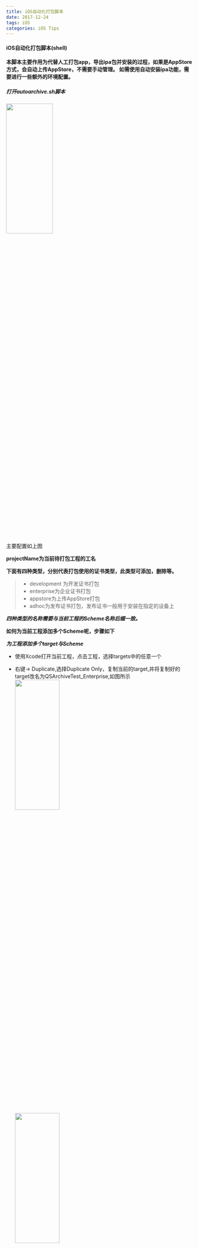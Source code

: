 ```yaml
---
title: iOS自动化打包脚本
date: 2017-12-24
tags: iOS
categories: iOS Tips
---
```


#### iOS自动化打包脚本(shell)


**本脚本主要作用为代替人工打包app，导出ipa包并安装的过程，如果是AppStore方式，会自动上传AppStore，不需要手动管理。 如需使用自动安装ipa功能，需要进行一些额外的环境配置。**

##### 打开autoarchive.sh脚本

<img src="http://img.blog.csdn.net/20170401102400273?watermark/2/text/aHR0cDovL2Jsb2cuY3Nkbi5uZXQvdTAxMDQ1ODgwOA==/font/5a6L5L2T/fontsize/400/fill/I0JBQkFCMA==/dissolve/70/gravity/SouthEast" width="50%" height="30%" />


主要配置如上图

**projectName为当前待打包工程的工名**



**下面有四种类型，分别代表打包使用的证书类型，此类型可添加，删除等。**

> + development 为开发证书打包
> + enterprise为企业证书打包
> + appstore为上传AppStore打包
> + adhoc为发布证书打包，发布证书一般用于安装在指定的设备上

 <!-- more -->

_**四种类型的名称需要与当前工程的Scheme名称后缀一致。**_

**如何为当前工程添加多个Scheme呢，步骤如下**

***为工程添加多个target与Scheme***

+ 使用Xcode打开当前工程，点击工程，选择targets中的任意一个


+ 右键-> Duplicate,选择Duplicate Only，复制当前的target,并将复制好的target改名为QSArchiveTest_Enterprise,如图所示
  <img src="http://img.blog.csdn.net/20170401102441596?watermark/2/text/aHR0cDovL2Jsb2cuY3Nkbi5uZXQvdTAxMDQ1ODgwOA==/font/5a6L5L2T/fontsize/400/fill/I0JBQkFCMA==/dissolve/70/gravity/SouthEast" width="50%" height="30%" />
  <img src="http://img.blog.csdn.net/20170401102503243?watermark/2/text/aHR0cDovL2Jsb2cuY3Nkbi5uZXQvdTAxMDQ1ODgwOA==/font/5a6L5L2T/fontsize/400/fill/I0JBQkFCMA==/dissolve/70/gravity/SouthEast" width="50%" height="30%" />

+ 修改QSArchiveTestcopy-Info.plist名称为QSArchiveTest _Enterprise-Info.plist，点击工程，选择target QSArchiveTest_Enterprise,点击Build Settings ,搜索plist，将如图所示的QSArchiveTest copy-Info.plist名称修改为QSArchiveTest_Enterprise-Info.plist ，然后点击info,如果成功，则如图，若不成功，可能是复制文档中名称错误，请从工程文件中复制文件名。
    <center>
    <img src="http://img.blog.csdn.net/20170401102612675?watermark/2/text/aHR0cDovL2Jsb2cuY3Nkbi5uZXQvdTAxMDQ1ODgwOA==/font/5a6L5L2T/fontsize/400/fill/I0JBQkFCMA==/dissolve/70/gravity/SouthEast" width="50%" height="30%" />
        <img src="http://img.blog.csdn.net/20170401102633722?watermark/2/text/aHR0cDovL2Jsb2cuY3Nkbi5uZXQvdTAxMDQ1ODgwOA==/font/5a6L5L2T/fontsize/400/fill/I0JBQkFCMA==/dissolve/70/gravity/SouthEast" width="50%" height="30%" />
    </center>

+ 为当前target添加Scheme。点击当前Scheme,选择Manage Schemes, 删除QSArchiveTest copy，然后选择新建，选择当前已新建好的target，点击ok
    <center>
    <img src="http://img.blog.csdn.net/20170401102805794?watermark/2/text/aHR0cDovL2Jsb2cuY3Nkbi5uZXQvdTAxMDQ1ODgwOA==/font/5a6L5L2T/fontsize/400/fill/I0JBQkFCMA==/dissolve/70/gravity/SouthEast" width="50%" height="30%" />
    </center>
    **以上步骤成功新建了一个名为QSArchiveTest_Enterprise的Scheme，此时，当前工程可以运行在QSArchiveTest_Enterprise Scheme上，接下来，我们可以按照以上步骤新建QSArchiveTest_Develoment ，QSArchiveTest_AppStore, QSArchiveTest_AdHoc等Schemes**
    <center>
    <img src="http://img.blog.csdn.net/20170401103014501?watermark/2/text/aHR0cDovL2Jsb2cuY3Nkbi5uZXQvdTAxMDQ1ODgwOA==/font/5a6L5L2T/fontsize/400/fill/I0JBQkFCMA==/dissolve/70/gravity/SouthEast" width="30%" height="30%" />
    </center>


**结果如图所示**
    <center>
    <img src="http://img.blog.csdn.net/20170401103110815?watermark/2/text/aHR0cDovL2Jsb2cuY3Nkbi5uZXQvdTAxMDQ1ODgwOA==/font/5a6L5L2T/fontsize/400/fill/I0JBQkFCMA==/dissolve/70/gravity/SouthEast" width="50%" height="50%" />
    </center>


#### 为各个target配置不同的证书及mobileprovision，不同的配置将生成不同的product，也就是不同的app。下面以企业证书为例####

+ 点击工程，选择target->QSArchiveTest_Enterprise,点击general,将bundle identifier修改为com.xxxx.xxxx

+ 点击build settings,向下滑动到签名栏，先选择provisioning profile，然后选择证书，如图所示，配置完成后点击general，如果出现如下图所示，则配置成功。如果有警告或者错误提示，则检查上面的步骤是否正确。**
    <img src="http://img.blog.csdn.net/20170401103230443?watermark/2/text/aHR0cDovL2Jsb2cuY3Nkbi5uZXQvdTAxMDQ1ODgwOA==/font/5a6L5L2T/fontsize/400/fill/I0JBQkFCMA==/dissolve/70/gravity/SouthEast" width="50%" height="50%" />

    <img src="http://img.blog.csdn.net/20170401103304912?watermark/2/text/aHR0cDovL2Jsb2cuY3Nkbi5uZXQvdTAxMDQ1ODgwOA==/font/5a6L5L2T/fontsize/400/fill/I0JBQkFCMA==/dissolve/70/gravity/SouthEast" width="50%" height="50%" />


**重复以上步骤，配置target， QSArchiveTest_Development，QSArchiveTest_AppStore，QSArchiveTest_AdHoc，分别选择对应的证书及mobileprovision。**

### 添加导出设置plist文件###

+ 在当前项目的根目录下新建文件夹，名称为autobuild，进入autobuild，使用Xcode新建plist文件，名称为EnterpriseExportOptions.plist,将文件保存到autobuild文件夹中
    <img src="http://img.blog.csdn.net/20170401103433835?watermark/2/text/aHR0cDovL2Jsb2cuY3Nkbi5uZXQvdTAxMDQ1ODgwOA==/font/5a6L5L2T/fontsize/400/fill/I0JBQkFCMA==/dissolve/70/gravity/SouthEast" width="50%" height="50%" />

+ 为EnterpriseExportOptions.plist添加键值对，使用Xcode打开刚才新建的plist文件，为其添加如下键值对
    ![这里写图片描述](http://img.blog.csdn.net/20170401103553134?watermark/2/text/aHR0cDovL2Jsb2cuY3Nkbi5uZXQvdTAxMDQ1ODgwOA==/font/5a6L5L2T/fontsize/400/fill/I0JBQkFCMA==/dissolve/70/gravity/SouthEast)

**method为必选项，有四种选项，分别为**[app-store](), [ad-hoc](), [enterprise](), [development]()。

*各个plist的键值对如下*

**AppStoreExportOptions.plist：**

>  method＝**app-store**，uploadBitcode＝YES，uploadSymbols＝YES

**EnterpriseExportOptions.plist：**

> method＝**enterprise**，compileBitcode＝NO

**DevelopmentExportOptions.plist：**

> method＝**development**，compileBitcode＝NO

**DevelopmentExportOptions.plist：**

> method＝**ad-hoc**，compileBitcode＝NO

**获取不同的target对应的证书名称及mobileprovision的uuid，以下以企业证书为例**

+ 点击工程，选择target-> QSArchiveTest_Enterprise，点击build settings,滑动到Signing，点击Provisioning Profile(Deprecated)栏，选择other，拷贝uuid，替换autoarchive.sh脚本中的enterpriseProvisioningProfile变量值，如图所示
  ![这里写图片描述](http://img.blog.csdn.net/20170401103816605?watermark/2/text/aHR0cDovL2Jsb2cuY3Nkbi5uZXQvdTAxMDQ1ODgwOA==/font/5a6L5L2T/fontsize/400/fill/I0JBQkFCMA==/dissolve/70/gravity/SouthEast)

  ![这里写图片描述](http://img.blog.csdn.net/20170401103901182?watermark/2/text/aHR0cDovL2Jsb2cuY3Nkbi5uZXQvdTAxMDQ1ODgwOA==/font/5a6L5L2T/fontsize/400/fill/I0JBQkFCMA==/dissolve/70/gravity/SouthEast)


+ 点击Code Signing Identity,选择other，拷贝证书名，替换autoarchive.sh中的** enterpriseCodeSignIdentity变量值，如图所示
    ![这里写图片描述](http://img.blog.csdn.net/20170401103935466?watermark/2/text/aHR0cDovL2Jsb2cuY3Nkbi5uZXQvdTAxMDQ1ODgwOA==/font/5a6L5L2T/fontsize/400/fill/I0JBQkFCMA==/dissolve/70/gravity/SouthEast)

    ![这里写图片描述](http://img.blog.csdn.net/20170401104035046?watermark/2/text/aHR0cDovL2Jsb2cuY3Nkbi5uZXQvdTAxMDQ1ODgwOA==/font/5a6L5L2T/fontsize/400/fill/I0JBQkFCMA==/dissolve/70/gravity/SouthEast)

**重复以上步骤，分别获取证书名称及provisionfile的 uuid，替换autoarchive.sh中的CodeSignIdentity，ProvisioningProfile对应变量的值，结果如图所示。此处未有adhoc证书，因此置为空**
    <center>
    <img src="http://img.blog.csdn.net/20170401104112777?watermark/2/text/aHR0cDovL2Jsb2cuY3Nkbi5uZXQvdTAxMDQ1ODgwOA==/font/5a6L5L2T/fontsize/400/fill/I0JBQkFCMA==/dissolve/70/gravity/SouthEast" width="50%" height="50%" />
    </center>

**如需使用上传至AppStore功能，需在脚本中设置Apple ID如图，将自己的Apple ID以及密码替换即可**
    <center>
    <img src="http://img.blog.csdn.net/20170401104147808?watermark/2/text/aHR0cDovL2Jsb2cuY3Nkbi5uZXQvdTAxMDQ1ODgwOA==/font/5a6L5L2T/fontsize/400/fill/I0JBQkFCMA==/dissolve/70/gravity/SouthEast" width="50%" height="50%" />
    </center>

**至此，已完成了自动化脚本执行所需要的配置，可以开始使用脚本进行打包了。**

##### 使用autoarchive.sh进行打包，以企业证书包为例###

**打开命令行，cd到当前工程的根目录，使用如下命令执行脚本**

`./autoarchive.sh –t Enterprise`

**若有错误提示，使用如下命令解决**

`chmod +x autoarchive.sh`

**再次执行脚本，等待打包过程结束，如果当前连接了设备，请先将设备上的应用删除，脚本打包完成后将会自动将ipa包安装到设备中（如需成功安装ipa到设备，需要查看下文-脚本详解，按照其中的步骤安装相应的工具）。成功如下图所示，如失败，请查看错误提示，并参照错误提示检查前面的步骤。打包完成后会自动打开当前ipa包所在目录，如未打开，请拷贝exportPath路径，打开Finder，使用快捷键 Command + shilf + g，打开ipa包路径。**
    <img src="http://img.blog.csdn.net/20170401104227309?watermark/2/text/aHR0cDovL2Jsb2cuY3Nkbi5uZXQvdTAxMDQ1ODgwOA==/font/5a6L5L2T/fontsize/400/fill/I0JBQkFCMA==/dissolve/70/gravity/SouthEast" width="50%" height="50%" />
    <img src="http://img.blog.csdn.net/20170401104246184?watermark/2/text/aHR0cDovL2Jsb2cuY3Nkbi5uZXQvdTAxMDQ1ODgwOA==/font/5a6L5L2T/fontsize/400/fill/I0JBQkFCMA==/dissolve/70/gravity/SouthEast" width="50%" height="50%" />

#### 脚本详解

**本脚本包括以下几个方法**

+ clean方法，作用为clean工程，日志将会输出到log.txt中，使用xcodebuild命令执行，关于xcodebuild命令的详细情况请使用xcodebuild –help了解，如无法使用xcodebuild，请检查mac使用安装了Xcode，如已安装，请检查是否设置Xcode为当前命令行工具，检查方法如图
    ![这里写图片描述](http://img.blog.csdn.net/20170401104337145?watermark/2/text/aHR0cDovL2Jsb2cuY3Nkbi5uZXQvdTAxMDQ1ODgwOA==/font/5a6L5L2T/fontsize/400/fill/I0JBQkFCMA==/dissolve/70/gravity/SouthEast)

    ![这里写图片描述](http://img.blog.csdn.net/20170401104404137?watermark/2/text/aHR0cDovL2Jsb2cuY3Nkbi5uZXQvdTAxMDQ1ODgwOA==/font/5a6L5L2T/fontsize/400/fill/I0JBQkFCMA==/dissolve/70/gravity/SouthEast)

+ archive方法，archive方法主要为打包QSArchiveTest.xcarchive所用
    ![这里写图片描述](http://img.blog.csdn.net/20170401104440756?watermark/2/text/aHR0cDovL2Jsb2cuY3Nkbi5uZXQvdTAxMDQ1ODgwOA==/font/5a6L5L2T/fontsize/400/fill/I0JBQkFCMA==/dissolve/70/gravity/SouthEast)

+ export方法，此方法为导出ipa包，导出路径自定义

  ![这里写图片描述](http://img.blog.csdn.net/20170401104506741?watermark/2/text/aHR0cDovL2Jsb2cuY3Nkbi5uZXQvdTAxMDQ1ODgwOA==/font/5a6L5L2T/fontsize/400/fill/I0JBQkFCMA==/dissolve/70/gravity/SouthEast)

+ **install方法，该方法生效需要安装**ideviceinstaller，libimobiledevice两个工具。两个工具可以使用homebrew进行安装。这两个工具用于安装ipa或者管理iOS设备应用，查看当前连接设备的信息等。****
    ![这里写图片描述](http://img.blog.csdn.net/20170401104534710?watermark/2/text/aHR0cDovL2Jsb2cuY3Nkbi5uZXQvdTAxMDQ1ODgwOA==/font/5a6L5L2T/fontsize/400/fill/I0JBQkFCMA==/dissolve/70/gravity/SouthEast)

#####安装homebrew

​ **homebrew为macOS不可或缺的套件管理器，$brew install wget**

**安装方式如下**

**打开终端，拷贝以下脚本,回车，等待安装结束**

`/usr/bin/ruby -e "$(curl -fsSL https://raw.githubusercontent.com/Homebrew/install/master/install)"`

##### 安装ideviceinstaller以及libimobiledevice。

安装如下命令逐个执行，前两条用于卸载，如果已安装，但是改工具使用不正常，即可使用命令卸载

> brew uninstall ideviceinstaller
>
> brew uninstall libimobiledevice
>
> brew install --HEAD libimobiledevice
>
> brew link --overwrite libimobiledevice
>
> brew install ideviceinstaller
>
> brew link --overwrite ideviceinstaller

**安装完成后使用，查看当前是否有iOS设备连接**

`idevice_id –l`

**查看帮助信息**

`ideviceinstaler –h `

**将ipa包安装至iOS设备**

`ideviceinstaller -i ipaPath`

**ipaPath为需要安装的ipa的路径**

**如果出现以下错误**

`couldnot connect to lockdownd. exiting.`

可以使用指令解决

`sudochmod -R 777 /var/db/lockdown/`

**或者永久的解决办法为重新进行ideviceinstaller安装过程**

**ideviceinstaller工具的功能还有很多，此处不再详细解释，可自行探索**

+ upload方法，该方法用于上传ipa至AppStore，只有在AppStore模式下才会执行。Upload方法用到了Xcode自带的工具Application Loader altool，与手动上传方法一致。altool位于Application Loader中，三个参数ipaPath,appleId,applepassword,ipaPath为ipa包导出的路径，applied为开发者帐号，applepassword为开发者帐号的密码
    ![这里写图片描述](http://img.blog.csdn.net/20170401104608341?watermark/2/text/aHR0cDovL2Jsb2cuY3Nkbi5uZXQvdTAxMDQ1ODgwOA==/font/5a6L5L2T/fontsize/400/fill/I0JBQkFCMA==/dissolve/70/gravity/SouthEast)







方法二

本文最终实现的是使用脚本打 Ad-hoc 包，并发布测试，当然稍微修改一下脚本参数就可以打其他类型的 ipa 包了。另外该脚本还实现了将生成的 ipa 包上传至蒲公英进行测试分发。文中内容包括:

1. xcodebuild 简介
2. 使用xcodebuild和xcrun打包签名
3. 将打包过程脚本化

## xcodebuild 简介

`xcodebuild` 是苹果提供的打包项目或者工程的命令，了解该命令最好的方式就是使用 `man xcodebuild` 查看其 man page. 尽管是英文，一定要老老实实的读一遍就好了。

> DESCRIPTION
>
> xcodebuild builds one or more targets contained in an Xcode project, or builds a scheme contained in an Xcode workspace or Xcode project.

Usage

> To build an Xcode project, run xcodebuild from the directory containing your project (i.e. the directory containing the name.xcodeproj package). If you have multiple projects in the this directory you will need to use -project to indicate which project should be built.  By default, xcodebuild builds the first target listed in the project, with the default build configuration. The order of the targets is a property of the project and is the same for all users of the project.
>
> To build an Xcode workspace, you must pass both the -workspace and -scheme options to define the build.  The parameters of the scheme will control which targets are built and how they are built, although you may pass other options to xcodebuild to override some parameters of the scheme.
>
> There are also several options that display info about the installed version of Xcode or about projects or workspaces in the local directory, but which do not initiate an action.  These include -list, -showBuildSettings, -showsdks, -usage, and -version.

总结一下:

1. 需要在包含 name.xcodeproj 的目录下执行 `xcodebuild` 命令，且如果该目录下有多个 projects，那么需要使用 `-project` 指定需要 build 的项目。
2. 在不指定 build 的 target 的时候，默认情况下会 build project 下的第一个 target
3. 当 build workspace 时，需要同时指定 `-workspace` 和 `-scheme` 参数，scheme 参数控制了哪些 targets 会被 build 以及以怎样的方式 build。
4. 有一些诸如 `-list`, `-showBuildSettings`, `-showsdks` 的参数可以查看项目或者工程的信息，不会对 build action 造成任何影响，放心使用。

那么，`xcodebuild` 究竟如何使用呢？ 继续看文档:

> NAME
>
> xcodebuild -- build Xcode projects and workspaces
>
> SYNOPSIS
>
> 1. xcodebuild [-project name.xcodeproj] [[-target targetname] ... | -alltargets] [-configuration configurationname] [-sdk [sdkfullpath | sdkname]] [action ...] [buildsetting=value ...] [-userdefault=value ...]
> 2. xcodebuild [-project name.xcodeproj] -scheme schemename [[-destination destinationspecifier] ...] [-destination-timeout value] [-configuration configurationname] [-sdk [sdkfullpath | sdkname]] [action ...] [buildsetting=value ...] [-userdefault=value ...]
> 3. xcodebuild -workspace name.xcworkspace -scheme schemename [[-destination destinationspecifier] ...] [-destination-timeout value] [-configuration configurationname] [-sdk [sdkfullpath | sdkname]] [action ...] [buildsetting=value ...] [-userdefault=value ...]
> 4. xcodebuild -version [-sdk [sdkfullpath | sdkname]] [infoitem]
> 5. xcodebuild -showsdks
> 6. xcodebuild -showBuildSettings [-project name.xcodeproj | [-workspace name.xcworkspace -scheme schemename]]
> 7. xcodebuild -list [-project name.xcodeproj | -workspace name.xcworkspace]
> 8. xcodebuild -exportArchive -archivePath xcarchivepath -exportPath destinationpath -exportOptionsPlist path
> 9. xcodebuild -exportLocalizations -project name.xcodeproj -localizationPath path [[-exportLanguage language] ...]
> 10. xcodebuild -importLocalizations -project name.xcodeproj -localizationPath path

挑几个我常用的形式介绍一下，较长的使用方式以序列号代替:

- `xcodebuild -showsdks`: 列出 Xcode 所有可用的 SDKs
- `xcodebuild -showBuildSettings`: 上述序号6的使用方式，查看当前工程 build setting 的配置参数，Xcode 详细的 build setting 参数参考官方文档 [Xcode Build Setting Reference](https://link.jianshu.com?t=https://developer.apple.com/documentation/DeveloperTools/Reference/XcodeBuildSettingRef/)， 已有的配置参数可以在终端中以 `buildsetting=value` 的形式进行覆盖重新设置.
- `xcodebuild -list`: 上述序号7的使用方式，查看 project 中的 targets 和 configurations，或者 workspace 中 schemes, 输出如下:

```objective-c
Information about project "NavTabBar":
    Targets:
        NavTabBar
        NavTabBarTests
        NavTabBarUITests

    Build Configurations:
        Debug
        Release
        Ad-hoc

    If no build configuration is specified and -scheme is not passed then "Release" is used.

    Schemes:
        NavTabBar

```

- `xcodebuild [-project name.xcodeproj] [[-target targetname] ... | -alltargets] build`: 上述序号1的使用方式，会 build 指定 project，其中 `-target` 和 `-configuration` 参数可以使用 `xcodebuild -list` 获得，`-sdk` 参数可由 `xcodebuild -showsdks` 获得，`[buildsetting=value ...]` 用来覆盖工程中已有的配置。可覆盖的参数参考官方文档 [Xcode Build Setting Reference](https://link.jianshu.com?t=https://developer.apple.com/documentation/DeveloperTools/Reference/XcodeBuildSettingRef/), `action...` 的可用选项如下, 打包的话当然用 build，这也是默认选项。
  - build
    Build the target in the build root (SYMROOT).  This is the default action, and is used if no action is given.
  - analyze
    Build and analyze a target or scheme from the build root (SYMROOT).  This requires specifying a scheme.
  - archive
    Archive a scheme from the build root (SYMROOT).  This requires specifying a scheme.
  - test
    Test a scheme from the build root (SYMROOT).  This requires specifying a scheme and optionally a destination.
  - installsrc
    Copy the source of the project to the source root (SRCROOT).
  - install
    Build the target and install it into the target's installation directory in the distribution root (DSTROOT).
  - clean
    Remove build products and intermediate files from the build root (SYMROOT).


- `xcodebuild -workspace name.xcworkspace -scheme schemename build`: 上述序号3的使用方式，build 指定 workspace，当我们使用 CocoaPods 来管理第三方库时，会生成 xcworkspace 文件，这样就会用到这种打包方式.

## 使用xcodebuild和xcrun打包签名

开始之前，可以新建一个测试工程 TestImg 来练习打包，在使用终端命令打包之前，请确认该工程也可以直接使用 Xcode 真机调试成功。

然后，打开终端，进入包含 TestImg.xcodeproj 的目录下，运行以下命令:

`xcodebuild -project TestImg.xcodeproj -target TestImg -configuration Release`

如果 build 成功，会看到 `** BUILD SUCCEEDED **` 字样，且在终端会打印出这次 build 的签名信息，如下:

> Signing Identity:     "iPhone Developer: xxx(59xxxxxx)"
> Provisioning Profile: "iOS Team Provisioning Profile: *"

且在该目录下会多出一个 `build` 目录，该目录下有 `Release-iphoneos` 和 `TestImg.build` 文件，根据我们 build `-configuration` 配置的参数不同，`Release-iphoneos` 的文件名会不同。

在 `Release-iphoneos` 文件夹下，有我们需要的`TestImg.app`文件，但是要安装到真机上，我们需要将该文件导出为ipa文件，这里使用 xcrun 命令。

`xcrun -sdk iphoneos -v PackageApplication ./build/Release-iphoneos/TestImg.app -o ~/Desktop/TestImg.ipa`

这里又冒出一个 `PackageApplication`, 我刚开始也不知道这是个什么玩意儿，万能的google告诉我，这是 Xcode 包里自带的工具，使用 `xcrun -sdk iphoneos -v PackageApplication -help` 查看帮助信息.

> Usage:
> PackageApplication [-s signature] application [-o output_directory] [-verbose] [-plugin plugin] || -man || -help
>
> Options:
>
> `[-s signature]`: certificate name to resign application before packaging
> `[-o output_directory]`: specify output filename
> `[-plugin plugin]`: specify an optional plugin
> `-help`: brief help message
> `-man`: full documentation
> `-v[erbose]`: provide details during operation

如果执行成功，则会在你的桌面生成 TestImg.ipa 文件，这样就可以发布测试了。如果你遇到以下警告信息:

> Warning: --resource-rules has been deprecated in Mac OS X >= 10.10!    ResourceRules.plist: cannot read resources

请参考 stackoverflow [这个回答](https://link.jianshu.com?t=http://stackoverflow.com/questions/32504355/error-itms-90339-this-bundle-is-invalid-the-info-plist-contains-an-invalid-ke/32762413#32762413)

## 将打包过程脚本化

工作中，特别是所做项目进入测试阶段，肯定会经常打 Ad-hoc 包给测试人员进行测试，但是我们肯定不想每次进行打包的时候都要进行一些工程的设置修改，以及一系列的 next 按钮点击操作，现在就让这些操作都交给脚本化吧。

1. 脚本化中使用如下的命令打包:

`xcodebuild -project name.xcodeproj -target targetname -configuration Release -sdk iphoneos build CODE_SIGN_IDENTITY="$(CODE_SIGN_IDENTITY)" PROVISIONING_PROFILE="$(PROVISIONING_PROFILE)"`

或者

`xcodebuild -workspace name.xcworkspace -scheme schemename -configuration Release -sdk iphoneos build CODE_SIGN_IDENTITY="$(CODE_SIGN_IDENTITY)" PROVISIONING_PROFILE="$(PROVISIONING_PROFILE)"`

1. 然后使用 xcrun 生成 ipa 文件:

`xcrun -sdk iphoneos -v PackageApplication ./build/Release-iphoneos/$(target|scheme).app"`

1. 清除 build 过程中产生的中间文件
2. 结合蒲公英分发平台，将 ipa 文件上传至蒲公英分发平台，同时在终端会打印上传结果以及上传应用后该应用的 URL。蒲公英分发平台能够方便地将 ipa 文件尽快分发到测试人员，该平台有开放 API，可避免人工上传。

该脚本的使用可使用 `python autobuild.py -h` 查看，与 `xcodebuild` 的使用相似:

> Usage: autobuild.py [options]
>
> Options:
> `-h, --help`: show this help message and exit
> `-w name.xcworkspace, --workspace=name.xcworkspace`: Build the workspace name.xcworkspace.
> `-p name.xcodeproj, --project=name.xcodeproj`: Build the project name.xcodeproj.
> `-s schemename, --scheme=schemename`: Build the scheme specified by schemename. Required if building a workspace.
> `-t targetname, --target=targetname`: Build the target specified by targetname. Required if building a project.
> `-o output_filename, --output=output_filename`: specify output filename

在脚本顶部，有几个全局变量，根据自己的项目情况修改。

```objective-c
CODE_SIGN_IDENTITY = "iPhone Distribution: companyname (9xxxxxxx9A)"
PROVISIONING_PROFILE = "xxxxx-xxxx-xxx-xxxx-xxxxxxxxx"
CONFIGURATION = "Release"
SDK = "iphoneos"

USER_KEY = "15d6xxxxxxxxxxxxxxxxxx"
API_KEY = "efxxxxxxxxxxxxxxxxxxxx"

```

其中，`CODE_SIGN_IDENTITY` 为开发者证书标识，可以在 Keychain Access -> Certificates -> 选中证书右键弹出菜单 -> Get Info -> Common Name 获取，类似 `iPhone Distribution: Company name Co. Ltd (xxxxxxxx9A)`, 包括括号内的内容。

`PROVISIONING_PROFILE`: 这个是 mobileprovision 文件的 identifier，获取方式：

Xcode -> Preferences -> 选中申请开发者证书的 Apple ID -> 选中开发者证书 -> View Details... -> 根据        Provisioning Profiles 的名字选中打包所需的 mobileprovision 文件 -> 右键菜单 -> Show in Finder -> 找到该文件后，除了该文件后缀名的字符串就是 `PROVISIONING_PROFILE` 字段的内容。

当然也可以使用脚本获取, 此处参考 [命令行获取mobileprovision文件的UUID](https://link.jianshu.com?t=http://my.oschina.net/ioslighter/blog/494342):

```objective-c
#!/bin/bash
if [ $# -ne 1 ]
then
  echo "Usage: getmobileuuid the-mobileprovision-file-path"
  exit 1
fi

mobileprovision_uuid=`/usr/libexec/PlistBuddy -c "Print UUID" /dev/stdin <<< $(/usr/bin/security cms -D -i $1)`
echo "UUID is:"
echo ${mobileprovision_uuid}

```

`USER_KEY`, `API_KEY`: 是蒲公英开放 API 的密钥。

先进入*autobuild*目录，使用脚本打包的命令如下:

`python autobuild.py -p ../AOP.xcodeproj -s AOP`

脚本执行完毕，若成功，则会在桌面生成*ipa*文件。

若是打包*xcworkspace*项目，则打包命令格式如下所示:

`python autobuild.py -w ../yourworkspace.xcworkspace -s yourscheme`

常见问题:

1. 找不到*request module*.

```objective-c
import requests
ImportError: No module named requests
```

找不到*request module*， 使用 `$ sudo pip install requests`或者`sudo easy_install -U requests`;
```objective-c
Requests is not a built in module (does not come with the default python installation), so you will have to install it:OSX/LinuxUse `$ sudo pip install requests` if you have `pip` installedAlternatively you can also use `sudo easy_install -U requests` if you have `easy_install`installed.
```


2. 如果使用了上传蒲公英，且安装需要密码，请打开脚本，搜一下脚本里的*password*，将其值设置为空。
3. 使用`xcodebuild -exportArchive`替换*PackageApplication*进行打包.
4. 解析传入参数使用*argparse*替换*OptionParser*.
5. 去掉对*PROVISIONING_PROFILE*和*CODE_SIGN_IDENTITY*的配置，请使用*Xcode8*的自动证书管理。
6. 新增*ExportOptions.plist*文件，用于设置导出*ipa*文件的参数，该文件中的可配置参数可使用`xcodebuild --help`查看。
7. 脚本传入参数去掉`--target`和`--output`，*ipa*文件默认会存放在*Desktop*创建诸如*{scheme}{2016-12-28_08-08-10}*格式的文件夹中。

假如你的项目目录如下所示：

```objective-c
|____AOP
| |____AppDelegate.h
| |____AppDelegate.m
| |____Base.lproj
| | |____LaunchScreen.xib
| | |____Main.storyboard
| |____Images.xcassets
| |____Info.plist
| |____main.m
| |____ViewController.h
| |____ViewController.m
|____AOP.xcodeproj
|____autobuild
| |____autobuild.py
| |____exportOptions.plist

```

*exportOptions.plist*文件中的可选配置参数如下:

```objective-c
compileBitcode : Bool

  For non-App Store exports, should Xcode re-compile the app from bitcode? Defaults to YES.

embedOnDemandResourcesAssetPacksInBundle : Bool

  For non-App Store exports, if the app uses On Demand Resources and this is YES, asset   
  packs are embedded in the app bundle so that the app can be tested without a server to   
  host asset packs. Defaults to YES unless onDemandResourcesAssetPacksBaseURL is specified.

iCloudContainerEnvironment

  For non-App Store exports, if the app is using CloudKit, this configures the   
  "com.apple.developer.icloud-container-environment" entitlement. Available options:   
  Development and Production. Defaults to Development.

manifest : Dictionary

  For non-App Store exports, users can download your app over the web by opening your   
  distribution manifest file in a web browser. To generate a distribution manifest, the   
  value of this key should be a dictionary with three sub-keys: appURL, displayImageURL,   
  fullSizeImageURL. The additional sub-key assetPackManifestURL is required when using on demand resources.

method : String

  Describes how Xcode should export the archive. Available options: app-store, ad-hoc,   
  package, enterprise, development, and developer-id. The list of options varies based on   
  the type of archive. Defaults to development.

onDemandResourcesAssetPacksBaseURL : String

  For non-App Store exports, if the app uses On Demand Resources and   
  embedOnDemandResourcesAssetPacksInBundle isn't YES, this should be a base URL specifying   
  where asset packs are going to be hosted. This configures the app to download asset   
  packs from the specified URL.

teamID : String

  The Developer Portal team to use for this export. Defaults to the team used to build the archive.

thinning : String

  For non-App Store exports, should Xcode thin the package for one or more device   
  variants? Available options: <none> (Xcode produces a non-thinned universal app),   
  <thin-for-all-variants> (Xcode produces a universal app and all available thinned   
  variants), or a model identifier for a specific device (e.g. "iPhone7,1"). Defaults to <none>.

uploadBitcode : Bool

  For App Store exports, should the package include bitcode? Defaults to YES.

uploadSymbols : Bool

  For App Store exports, should the package include symbols? Defaults to YES.
```
8. ExportOptions.plist文件可以通过先使用Xcode 9 手动打包你的项目，然后导出，导出的文件夹里会有这个文件，在导出的文件里面直接拖过来使用，直接复制到你持续集成需要的路径中即可。

9. 
   问题概述自己使用 Jenkins 来做 iOS 项目的持续集成，升级 Xcode 9 之后，编译完成之后打包会一直报如下所示的错误：
   >error: exportArchive: "APPNAME.app" requires a provisioning profile with the Push Notifications feature.
   >Error Domain=IDEProvisioningErrorDomain Code=9 ""APPNAME.app" requires a provisioning profile with the Push Notifications feature." UserInfo={NSLocalizedDescription="APPNAME.app" requires a provisioning profile with the Push Notifications feature., NSLocalizedRecoverySuggestion=Add a profile to the "provisioningProfiles" dictionary in your Export Options property list.}
   >** EXPORT FAILED **
   >Failed to build /Users/Tolecen/.jenkins/workspace/APPNAME/build/APPNAME_release.ipa
   >Build step 'Xcode' marked build as failure
   >Finished: FAILURE

   因为 Xcode 9 默认不允许访问钥匙串的内容，必须要设置 allowProvisioningUpdates 才会允许，但是由于 Xcode integration 插件封闭，并不能对其进行修改加上这个属性，所以决定使用 Shell 脚本代替插件。解决方案将 Jenkins 项目里的 Xcode integration 构建步骤去掉，使用下面所示的命令：

   ```objective-c
   xcodebuild -archivePath "/Users/USERNAME/.jenkins/workspace/APPNAME/build/Debug-iphoneos/APPNAME.xcarchive" -project APPNAME.xcodeproj -sdk iphoneos -scheme "SCHEMENAME" -configuration "Debug" archive

   xcodebuild -exportArchive -archivePath "/Users/USERNAME/.jenkins/workspace/APPNAME/build/Debug-iphoneos/BasketballLeague.xcarchive" -exportPath "/Users/USERNAME/.jenkins/workspace/APPNAME/build/APPNAME_debug" -exportOptionsPlist '/Users/USERNAME/.jenkins/workspace/APPNAME/build/ExportOptions.plist' -allowProvisioningUpdates
   ```

   如果是 workspace 的项目，那就将上面第一段的命令中 -project APPNAME.xcodeproj 修改为 -workspace APPNAME.xcworkspace 即可。

10. Permission denied

   ```objective-c
   原因：当前开发帐号对项目目录没有足够的权限解决： 打开终端，输入命令 sudo chmod -R 777 工作目录 sudo chmod -R 777 /Users/路径

   把py文件的最上面2句话改成
   # !/bin/bash
   #coding:utf-8(解决中文编码问题)
   ```

   ​

